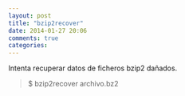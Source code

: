```yaml
---
layout: post
title: "bzip2recover"
date: 2014-01-27 20:06
comments: true
categories: 
---
```

Intenta recuperar datos de ficheros bzip2 dañados.

>$ bzip2recover archivo.bz2

